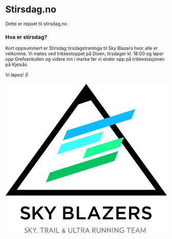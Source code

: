 # Stirsdag.no
Dette er repoet til stirsdag.no

### Hva er stirsdag? 
Kort oppsummert er Stirsdag tirsdagstreninga til Sky Blazers hvor alle er velkomne. Vi møtes ved trikkestoppet på Disen, tirsdager kl. 18:00 og løper opp Grefsenkollen og videre inn i marka før vi ender opp på trikkestasjonen på Kjelsås.

Vi løpes! ✌️

![Sky Blazers Logo](./media/skyblazerslogo.png)
